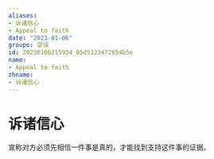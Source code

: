 ```yaml
---
aliases:
- 诉诸信心
- Appeal to faith
date: "2023-01-06"
groups: 谬误
id: 20230106215934_05d5323472654b5e
name:
- Appeal to faith
zhname:
- 诉诸信心
---
```


# 诉诸信心

宣称对方必须先相信一件事是真的，才能找到支持这件事的证据。

